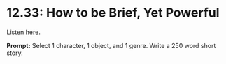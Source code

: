 # 12.33: How to be Brief, Yet Powerful 

Listen [here](http://www.writingexcuses.com/2017/08/13/12-33-how-to-be-brief-yet-powerful/). 

**Prompt:** Select 1 character, 1 object, and 1 genre. Write a 250 word short story.